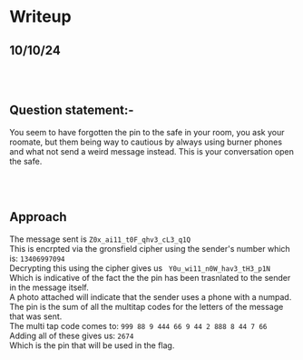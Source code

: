 # Writeup
## 10/10/24
<br><br>
## Question statement:-

You seem to have forgotten the pin to the safe in your room, you ask your roomate, but them being way to cautious by always using burner phones and what not send a weird message instead. 
This is your conversation
open the safe.

<br> <br>

## Approach

The message sent is ``Z0x_ai11_t0F_qhv3_cL3_q1Q`` <br>
This is encrpted via the gronsfield cipher using the sender's number which is: ``13406997094``<br>
Decrypting this using the cipher gives us `` Y0u_wi11_n0W_hav3_tH3_p1N``<br>
Which is indicative of the fact the the pin has been trasnlated to the sender in the message itself.<br>
A photo attached will indicate that the sender uses a phone with a numpad.<br>
The pin is the sum of all the multitap codes for the letters of the message that was sent.<br>
The multi tap code comes to: ``999 88 9 444 66 9 44 2 888 8 44 7 66``<br>
Adding all of these gives us: ``2674``<br>
Which is the pin that will be used in the flag.<br>
